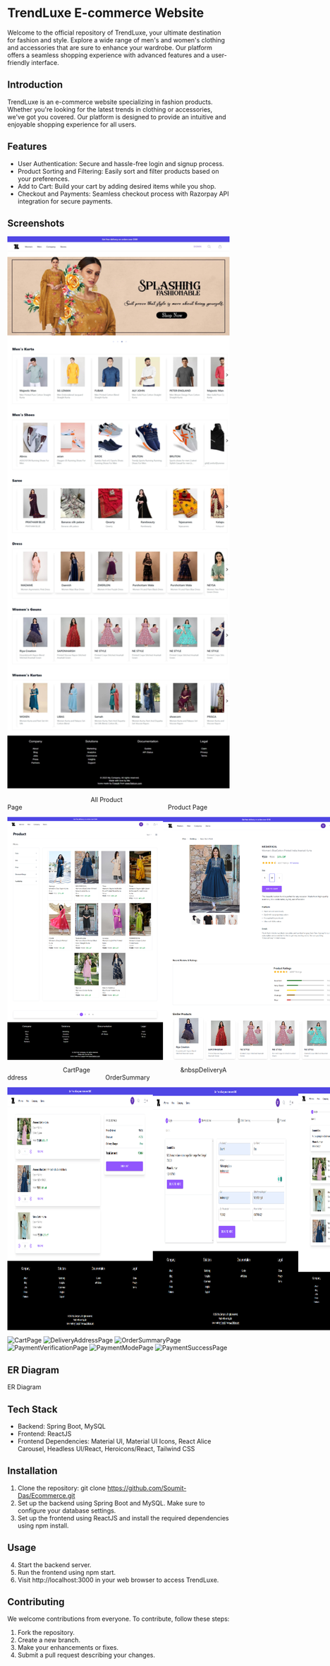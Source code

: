 # TrendLuxe E-commerce Website
Welcome to the official repository of TrendLuxe, your ultimate destination for fashion and style. Explore a wide range of men's and women's clothing and accessories that are sure to enhance your wardrobe. Our platform offers a seamless shopping experience with advanced features and a user-friendly interface.

## Introduction
TrendLuxe is an e-commerce website specializing in fashion products. Whether you're looking for the latest trends in clothing or accessories, we've got you covered. Our platform is designed to provide an intuitive and enjoyable shopping experience for all users.

## Features
- User Authentication: Secure and hassle-free login and signup process.
- Product Sorting and Filtering: Easily sort and filter products based on your preferences.
- Add to Cart: Build your cart by adding desired items while you shop.
- Checkout and Payments: Seamless checkout process with Razorpay API integration for secure payments.
## Screenshots

<img src="https://github.com/Soumit-Das/Ecommerce/blob/main/e-commerce_frontend/src/Images/HomePage%20Full.jpeg" alt="HomePage" width="100%" height="1250">


&nbsp;&nbsp;&nbsp;&nbsp;&nbsp;&nbsp;&nbsp;&nbsp;&nbsp;&nbsp;&nbsp;&nbsp;&nbsp;&nbsp;&nbsp;&nbsp;&nbsp;&nbsp;&nbsp;&nbsp;&nbsp;&nbsp;&nbsp;&nbsp;&nbsp;&nbsp;&nbsp;&nbsp;&nbsp;&nbsp;&nbsp;&nbsp;&nbsp;&nbsp;&nbsp;&nbsp;&nbsp;&nbsp;&nbsp;&nbsp;&nbsp;&nbsp;&nbsp;&nbsp;&nbsp;&nbsp;&nbsp;&nbsp;All Product Page&nbsp;&nbsp;&nbsp;&nbsp;&nbsp;&nbsp;&nbsp;&nbsp;&nbsp;&nbsp;&nbsp;&nbsp;&nbsp;&nbsp;&nbsp;&nbsp;&nbsp;&nbsp;&nbsp;&nbsp;&nbsp;&nbsp;&nbsp;&nbsp;&nbsp;&nbsp;&nbsp;&nbsp;&nbsp;&nbsp;&nbsp;&nbsp;&nbsp;&nbsp;&nbsp;&nbsp;&nbsp;&nbsp;&nbsp;&nbsp;&nbsp;&nbsp;&nbsp;&nbsp;&nbsp;&nbsp;&nbsp;&nbsp;&nbsp;&nbsp;&nbsp;&nbsp;&nbsp;&nbsp;&nbsp;&nbsp;&nbsp;&nbsp;&nbsp;&nbsp;&nbsp;&nbsp;&nbsp;&nbsp;&nbsp;&nbsp;&nbsp;&nbsp;&nbsp;&nbsp;&nbsp;&nbsp;&nbsp;&nbsp;&nbsp;&nbsp;&nbsp;&nbsp;&nbsp;&nbsp;&nbsp;&nbsp;&nbsp;&nbsp;Product Page

<div style="display: flex;">
  <img src="https://github.com/Soumit-Das/Ecommerce/blob/main/e-commerce_frontend/src/Images/AllProductsPage.png" alt="AllProductPage" width="500" height="550" style="margin-right: 20">
  <img src="https://github.com/Soumit-Das/Ecommerce/blob/main/e-commerce_frontend/src/Images/ProductPage.png" alt="ProductPage" width="500" height="550">
</div>


&nbsp;&nbsp;&nbsp;&nbsp;&nbsp;&nbsp;&nbsp;&nbsp;&nbsp;&nbsp;&nbsp;&nbsp;&nbsp;&nbsp;&nbsp;&nbsp;&nbsp;&nbsp;&nbsp;&nbsp;&nbsp;&nbsp;&nbsp;&nbsp;&nbsp;&nbsp;&nbsp;&nbsp;&nbsp;&nbsp;&nbsp;&nbsp;CartPage&nbsp;&nbsp;&nbsp;&nbsp;&nbsp;&nbsp;&nbsp;&nbsp;&nbsp;&nbsp;&nbsp;&nbsp;&nbsp;&nbsp;&nbsp;&nbsp;&nbsp;&nbsp;&nbsp;&nbsp;&nbsp;&nbsp;&nbsp;&nbsp;&nbsp;&nbsp;&nbsp;&nbsp;&nbsp;&nbsp;&nbsp;&nbsp;&nbsp;&nbsp;&nbsp;&nbsp;&nbsp;&nbsp;&nbsp;&nbsp;&nbsp;&nbsp;&nbsp;&nbsp;&nbsp;&nbsp;&nbsp;&nbsp;&nbsp;&nbsp;&nbsp;&nbsp;&nbspDeliveryAddress&nbsp;&nbsp;&nbsp;&nbsp;&nbsp;&nbsp;&nbsp;&nbsp;&nbsp;&nbsp;&nbsp;&nbsp;&nbsp;&nbsp;&nbsp;&nbsp;&nbsp;&nbsp;&nbsp;&nbsp;&nbsp;&nbsp;&nbsp;&nbsp;&nbsp;&nbsp;&nbsp;&nbsp;&nbsp;&nbsp;&nbsp;&nbsp;&nbsp;&nbsp;&nbsp;&nbsp;&nbsp;&nbsp;&nbsp;&nbsp;&nbsp;&nbsp;&nbsp;&nbsp;&nbsp;OrderSummary


<div style="display: flex;">
  <img src="https://github.com/Soumit-Das/Ecommerce/blob/main/e-commerce_frontend/src/Images/CartPage.png" alt="CartPage" width="330" height="550" style="margin-right: 20">
  <img src="https://github.com/Soumit-Das/Ecommerce/blob/main/e-commerce_frontend/src/Images/DeliveryAddressPage.png" alt="DeliveryAddress" width="330" height="550">
  <img src="https://github.com/Soumit-Das/Ecommerce/blob/main/e-commerce_frontend/src/Images/OrderSummaryPage.png" alt="OrderSummary" width="330" height="550">
</div>


![CartPage](https://github.com/your-username/your-repo/raw/main/images/screenshot.png)
![DeliveryAddressPage](https://github.com/your-username/your-repo/raw/main/images/screenshot.png)
![OrderSummaryPage](https://github.com/your-username/your-repo/raw/main/images/screenshot.png)
![PaymentVerificationPage](https://github.com/your-username/your-repo/raw/main/images/screenshot.png)
![PaymentModePage](https://github.com/your-username/your-repo/raw/main/images/screenshot.png)
![PaymentSuccessPage](https://github.com/your-username/your-repo/raw/main/images/screenshot.png)


## ER Diagram
ER Diagram

## Tech Stack
- Backend: Spring Boot, MySQL
- Frontend: ReactJS
- Frontend Dependencies: Material UI, Material UI Icons, React Alice Carousel, Headless UI/React, Heroicons/React, Tailwind CSS
## Installation
1. Clone the repository: git clone https://github.com/Soumit-Das/Ecommerce.git
2. Set up the backend using Spring Boot and MySQL. Make sure to configure your database settings.
3. Set up the frontend using ReactJS and install the required dependencies using npm install.
## Usage
4. Start the backend server.
5. Run the frontend using npm start.
6. Visit http://localhost:3000 in your web browser to access TrendLuxe.
## Contributing
We welcome contributions from everyone. To contribute, follow these steps:

1. Fork the repository.
2. Create a new branch.
3. Make your enhancements or fixes.
4. Submit a pull request describing your changes.
